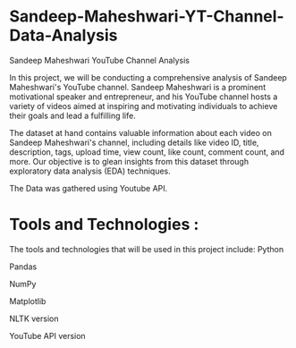 # Sandeep-Maheshwari-YT-Channel-Data-Analysis

Sandeep Maheshwari YouTube Channel Analysis

In this project, we will be conducting a comprehensive analysis of Sandeep Maheshwari's YouTube channel. 
Sandeep Maheshwari is a prominent motivational speaker and entrepreneur, and his YouTube channel hosts a variety of videos aimed at inspiring and motivating individuals to achieve their goals and lead a fulfilling life.

The dataset at hand contains valuable information about each video on Sandeep Maheshwari's channel, including details like video ID, title, description, tags, upload time, view count, like count, comment count, and more.
Our objective is to glean insights from this dataset through exploratory data analysis (EDA) techniques.

The Data was gathered using Youtube API.

# Tools and Technologies :

The tools and technologies that will be used in this project include:
Python

Pandas

NumPy

Matplotlib

NLTK version

YouTube API version
